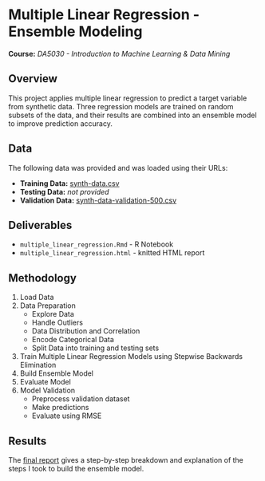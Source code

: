 # Multiple Linear Regression - Ensemble Modeling
**Course:** _DA5030 - Introduction to Machine Learning & Data Mining_

## Overview
This project applies multiple linear regression to predict a target variable from synthetic data. Three regression models are trained on random subsets of the data, and their results are combined into an ensemble model to improve prediction accuracy.

## Data
The following data was provided and was loaded using their URLs:
* **Training Data:** [synth-data.csv](https://s3.us-east-2.amazonaws.com/artificium.us/datasets/synth-data.csv)
* **Testing Data:** _not provided_
* **Validation Data:** [synth-data-validation-500.csv](https://s3.us-east-2.amazonaws.com/artificium.us/datasets/synth-data-validation-500.csv)

## Deliverables
* `multiple_linear_regression.Rmd` - R Notebook
* `multiple_linear_regression.html` - knitted HTML report

## Methodology
1. Load Data
2. Data Preparation
   * Explore Data
   * Handle Outliers
   * Data Distribution and Correlation
   * Encode Categorical Data
   * Split Data into training and testing sets
4. Train Multiple Linear Regression Models using Stepwise Backwards Elimination
5. Build Ensemble Model
6. Evaluate Model
7. Model Validation
   * Preprocess validation dataset
   * Make predictions
   * Evaluate using RMSE
  
## Results
The [final report](https://zoechow24.github.io/multiple-regression-ensemble/multiple_linear_regression.html) gives a step-by-step breakdown and explanation of the steps I took to build the ensemble model. 
